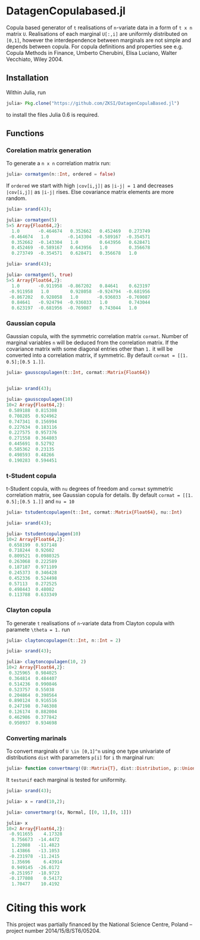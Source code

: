 # DatagenCopulabased.jl

Copula based generator of `t` realisations of `n`-variate data in a form of `t x n` matrix `U`.
Realisations of each marginal `U[:,i]` are uniformly distributed on `[0,1]`, however the interdependence between 
marginals are not simple and depends between copula. For copula definitions and properties see e.g. 
Copula Methods in Finance, Umberto Cherubini, Elisa Luciano, Walter Vecchiato, Wiley 2004. 

## Installation

Within Julia, run

```julia
julia> Pkg.clone("https://github.com/ZKSI/DatagenCopulaBased.jl")
```

to install the files Julia 0.6 is required.

## Functions

### Corelation matrix generation

To generate a `n x n` correlation matrix run:

```julia
julia> cormatgen(n::Int, ordered = false)
```

If `ordered` we start with high `|cov[i,j]|` as `|i-j| = 1` and decreases `|cov[i,j]|` as `|i-j|` rises. Else covariance matrix elements are more random.

```julia
julia> srand(43);

julia> cormatgen(5)
5×5 Array{Float64,2}:
  1.0       -0.464674   0.352662   0.452469   0.273749
 -0.464674   1.0       -0.143304  -0.589167  -0.354571
  0.352662  -0.143304   1.0        0.643956   0.628471
  0.452469  -0.589167   0.643956   1.0        0.356678
  0.273749  -0.354571   0.628471   0.356678   1.0
```

```julia
julia> srand(43);

julia> cormatgen(5, true)
5×5 Array{Float64,2}:
  1.0       -0.911958  -0.867202   0.84641    0.623197
 -0.911958   1.0        0.928058  -0.924794  -0.681956
 -0.867202   0.928058   1.0       -0.936033  -0.769087
  0.84641   -0.924794  -0.936033   1.0        0.743044
  0.623197  -0.681956  -0.769087   0.743044   1.0

```

### Gaussian copula

Gaussian copula, with the symmetric correlation matrix `cormat`. Number of marginal variables `n` will be deduced from the
correlation matrix. If the covariance matrix with some diagonal entries other than `1.` it will be converted into a correlation matrix, if symmetric.
By default `cormat = [[1. 0.5];[0.5 1.]]`.

```julia
julia> gausscopulagen(t::Int, cormat::Matrix{Float64})
```

```julia

julia> srand(43);

julia> gausscopulagen(10)
10×2 Array{Float64,2}:
 0.589188  0.815308
 0.708285  0.924962
 0.747341  0.156994
 0.227634  0.183116
 0.227575  0.957376
 0.271558  0.364803
 0.445691  0.52792
 0.585362  0.23135
 0.498593  0.48266
 0.190283  0.594451
 ```

### t-Student copula

t-Student copula, with `nu` degrees of freedom and `cormat` symmetric correlation matrix, see Gaussian copula for details. By default `cormat = [[1. 0.5];[0.5 1.]]` and `nu = 10`


```julia
julia> tstudentcopulagen(t::Int, cormat::Matrix{Float64}, nu::Int)
```

```julia
julia> srand(43);

julia> tstudentcopulagen(10)
10×2 Array{Float64,2}:
 0.658199  0.937148 
 0.718244  0.92602  
 0.809521  0.0980325
 0.263068  0.222589 
 0.187187  0.971109 
 0.245373  0.346428 
 0.452336  0.524498 
 0.57113   0.272525 
 0.498443  0.48082  
 0.113788  0.633349 

```
 
### Clayton copula

To generate `t` realisations of `n`-variate data from Clayton copula with paramete `\theta = 1.` run

```julia
julia> claytoncopulagen(t::Int, n::Int = 2)
```

```julia
julia> srand(43);

julia> claytoncopulagen(10, 2)
10×2 Array{Float64,2}:
 0.325965  0.984025
 0.364814  0.484407
 0.514236  0.990846
 0.523757  0.55038 
 0.204864  0.398564
 0.890124  0.916516
 0.247198  0.746308
 0.126174  0.882004
 0.462986  0.377842
 0.950937  0.934698

```

### Converting marinals

To convert marginals of `U \in [0,1]^n` using one type univariate of distributions `dist` with parameters `p[i]` for `i` th marginal run:

```julia
julia> function convertmarg!(U::Matrix{T}, dist::Distribution, p::Union{Vector{Vector{Int64}}, Vector{Vector{Float64}}}; testunif::Bool = true)
```

It `testunif` each marginal is tested for uniformity.

```julia
julia> srand(43);

julia> x = rand(10,2);

julia> convertmarg!(x, Normal, [[0, 1],[0, 1]])

julia> x
10×2 Array{Float64,2}:
 -0.911655    4.17328
  0.756673  -14.4472 
  1.22088   -11.4823 
  1.43866   -13.1053 
 -0.231978  -11.2415 
  1.35696     6.43914
  0.949145  -26.0172 
 -0.251957  -18.9723 
 -0.177808    0.54172
  1.70477    10.4192 
```

# Citing this work

This project was partially financed by the National Science Centre, Poland – project number 2014/15/B/ST6/05204.
